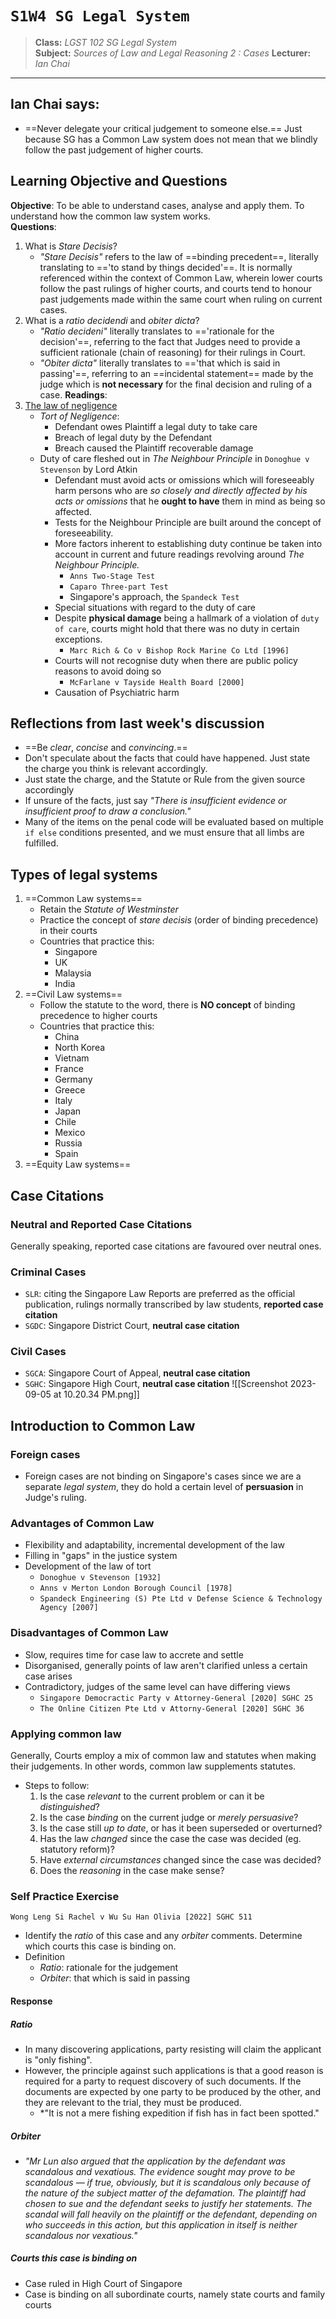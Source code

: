 # `S1W4 SG Legal System`

> **Class:** *LGST 102 SG Legal System*  
> **Subject:** *Sources of Law and Legal Reasoning 2 : Cases* 
> **Lecturer:** *Ian Chai*  

---
## Ian Chai says:
* ==Never delegate your critical judgement to someone else.== Just because SG has a Common Law system does not mean that we blindly follow the past judgement of higher courts.
## Learning Objective and Questions
**Objective**: To be able to understand cases, analyse and apply them. To understand how the common law system works.  
**Questions**:
1. What is _Stare Decisis_?
	* *"Stare Decisis"* refers to the law of ==binding precedent==, literally translating to =='to stand by things decided'==. It is normally referenced within the context of Common Law, wherein lower courts follow the past rulings of higher courts, and courts tend to honour past judgements made within the same court when ruling on current cases.
2. What is a _ratio decidendi_ and _obiter dicta_?
	* *"Ratio decideni"* literally translates to =='rationale for the decision'==, referring to the fact that Judges need to provide a sufficient rationale (chain of reasoning) for their rulings in Court.
	* *"Obiter dicta"* literally translates to =='that which is said in passing'==, referring to an ==incidental statement== made by the judge which is **not necessary** for the final decision and ruling of a case.
**Readings**:
1. [The law of negligence](https://www.singaporelawwatch.sg/About-Singapore-Law/Commercial-Law/ch-20-the-law-of-negligence)
	* *Tort of Negligence*: 
		* Defendant owes Plaintiff a legal duty to take care
		* Breach of legal duty by the Defendant
		* Breach caused the Plaintiff recoverable damage
	* Duty of care fleshed out in *The Neighbour Principle* in `Donoghue v Stevenson` by Lord Atkin
		* Defendant must avoid acts or omissions which will foreseeably harm persons who are *so closely and directly affected by his acts or omissions* that he **ought to have** them in mind as being so affected.  
		* Tests for the Neighbour Principle are built around the concept of foreseeability. 
		* More factors inherent to establishing duty continue be taken into account in current and future readings revolving around *The Neighbour Principle.*
			* `Anns Two-Stage Test`
			* `Caparo Three-part Test`
			* Singapore's approach, the `Spandeck Test`
		* Special situations with regard to the duty of care
		* Despite **physical damage** being a hallmark of a violation of `duty of care`, courts might hold that there was no duty in certain exceptions.
			* `Marc Rich & Co v Bishop Rock Marine Co Ltd [1996]`
		* Courts will not recognise duty when there are public policy reasons to avoid doing so
			* `McFarlane v Tayside Health Board [2000]`
		* Causation of Psychiatric harm
  
## Reflections from last week's discussion
* ==Be *clear*, *concise* and *convincing*.==
* Don't speculate about the facts that could have happened. Just state the charge you think is relevant accordingly.
* Just state the charge, and the Statute or Rule from the given source accordingly
* If unsure of the facts, just say *"There is insufficient evidence or insufficient proof to draw a conclusion."*
* Many of the items on the penal code will be evaluated based on multiple `if else` conditions presented, and we must ensure that all limbs are fulfilled.
## Types of legal systems
1. ==Common Law systems== 
	* Retain the *Statute of Westminster*
	* Practice the concept of *stare decisis* (order of binding precedence) in their courts
	* Countries that practice this:
		* Singapore
		* UK
		* Malaysia
		* India
2. ==Civil Law systems==
	* Follow the statute to the word, there is **NO concept** of binding precedence to higher courts
	* Countries that practice this:
		* China
		* North Korea
		* Vietnam
		* France
		* Germany
		* Greece
		* Italy
		* Japan
		* Chile
		* Mexico
		* Russia
		* Spain
3. ==Equity Law systems==
## Case Citations
### Neutral and Reported Case Citations
Generally speaking, reported case citations are favoured over neutral ones.
### Criminal Cases
* `SLR`: citing the Singapore Law Reports are preferred as the official publication, rulings normally transcribed by law students, **reported case citation**
* `SGDC`: Singapore District Court, **neutral case citation**
### Civil Cases
* `SGCA`: Singapore Court of Appeal, **neutral case citation**
* `SGHC`: Singapore High Court, **neutral case citation**
![[Screenshot 2023-09-05 at 10.20.34 PM.png]]
## Introduction to Common Law  
### Foreign cases
* Foreign cases are not binding on Singapore's cases since we are a separate *legal system*, they do hold a certain level of **persuasion** in Judge's ruling.
### Advantages of Common Law
* Flexibility and adaptability, incremental development of the law
* Filling in "gaps" in the justice system
* Development of the law of tort
	* `Donoghue v Stevenson [1932]`
	* `Anns v Merton London Borough Council [1978]`
	* `Spandeck Engineering (S) Pte Ltd v Defense Science & Technology Agency [2007]`
### Disadvantages of Common Law
* Slow, requires time for case law to accrete and settle
* Disorganised, generally points of law aren't clarified unless a certain case arises
* Contradictory, judges of the same level can have differing views
	* `Singapore Democractic Party v Attorney-General [2020] SGHC 25`
	* `The Online Citizen Pte Ltd v Attorny-General [2020] SGHC 36`
### Applying common law
Generally, Courts employ a mix of common law and statutes when making their judgements. In other words, common law supplements statutes.
* Steps to follow:
	1. Is the case *relevant* to the current problem or can it be *distinguished*?
	2. Is the case *binding* on the current judge or *merely persuasive*?
	3. Is the case still *up to date*, or has it been superseded or overturned?
	4. Has the law *changed* since the case the case was decided (eg. statutory reform)?
	5. Have *external circumstances* changed since the case was decided?
	6. Does the *reasoning* in the case make sense?

### Self Practice Exercise
`Wong Leng Si Rachel v Wu Su Han Olivia [2022] SGHC 511`
* Identify the *ratio* of this case and any *orbiter* comments. Determine which courts this case is binding on.
* Definition
	* *Ratio*: rationale for the judgement
	* *Orbiter*: that which is said in passing
#### Response
##### Ratio
* In many discovering applications, party resisting will claim the applicant is "only fishing".
* However, the principle against such applications is that a good reason is required for a party to request discovery of such documents. If the documents are expected by one party to be produced by the other, and they are relevant to the trial, they must be produced.
	* *"It is not a mere fishing expedition if fish has in fact been spotted."
##### Orbiter
* *"Mr Lun also argued that the application by the defendant was scandalous and vexatious. The evidence sought may prove to be scandalous — if true, obviously, but it is scandalous only because of the nature of the subject matter of the defamation. The plaintiff had chosen to sue and the defendant seeks to justify her statements. The scandal will fall heavily on the plaintiff or the defendant, depending on who succeeds in this action, but this application in itself is neither scandalous nor vexatious."*
##### Courts this case is binding on
* Case ruled in High Court of Singapore
* Case is binding on all subordinate courts, namely state courts and family courts